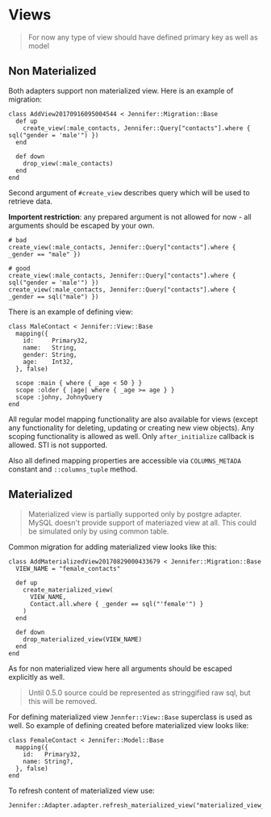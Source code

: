 # Views

> For now any type of view should have defined primary key as well as model

## Non Materialized

Both adapters support non materialized view. Here is an example of migration:

```crystal
class AddView20170916095004544 < Jennifer::Migration::Base
  def up
    create_view(:male_contacts, Jennifer::Query["contacts"].where { sql("gender = 'male'") })
  end

  def down
    drop_view(:male_contacts)
  end
end
```

Second argument of `#create_view` describes query which will  be used to retrieve data. 

**Importent restriction**: any prepared argument is not allowed for now - all arguments should be escaped by your own.

```crystal
# bad
create_view(:male_contacts, Jennifer::Query["contacts"].where { _gender == "male" })

# good
create_view(:male_contacts, Jennifer::Query["contacts"].where { sql("gender = 'male'") })
create_view(:male_contacts, Jennifer::Query["contacts"].where { _gender == sql("male") })
```

There is an example of defining view:
```crystal
class MaleContact < Jennifer::View::Base
  mapping({
    id:     Primary32,
    name:   String,
    gender: String,
    age:    Int32,
  }, false)

  scope :main { where { _age < 50 } }
  scope :older { |age| where { _age >= age } }
  scope :johny, JohnyQuery
end
```

All regular model mapping functionality are also available for views (except any functionality for deleting, updating or creating new view objects). Any scoping functionality is allowed as well. Only `after_initialize` callback is allowed. STI is not supported.

Also all defined mapping properties are accessible via `COLUMNS_METADA` constant and `::columns_tuple` method.

## Materialized

> Materialized view is partially supported only by postgre adapter. MySQL doesn't provide support of materiazed view at all. This could be simulated only by using common table.

Common migration for adding materialized view looks like this:

```crystal
class AddMaterializedView20170829000433679 < Jennifer::Migration::Base
  VIEW_NAME = "female_contacts"

  def up
    create_materialized_view(
      VIEW_NAME,
      Contact.all.where { _gender == sql("'female'") }
    )
  end

  def down
    drop_materialized_view(VIEW_NAME)
  end
end
```
As for non materialized view here all arguments should be escaped explicitly as well.

> Until 0.5.0 source could be represented as stringgified raw sql, but this will be removed.

For defining materialized view `Jennfer::View::Base` superclass is used as well. So example of defining created before materialized view looks like:

```crystal
class FemaleContact < Jennifer::Model::Base
  mapping({
    id:   Primary32,
    name: String?,
  }, false)
end
```

To refresh content of materialized view use:

```crystal
Jennifer::Adapter.adapter.refresh_materialized_view("materialized_view_name")
```